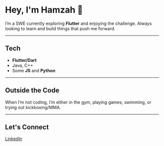 # Hey, I'm Hamzah 👋

I’m a SWE currently exploring **Flutter** and enjoying the challenge. Always looking to learn and build things that push me forward.

---

## Tech
- **Flutter/Dart**  
- Java, C++ 
- Some **JS** and **Python**

---

## Outside the Code
When I’m not coding, I’m either in the gym, playing games, swimming, or trying out kickboxing/MMA.

---

## Let's Connect
[LinkedIn](https://www.linkedin.com/in/hamzah-alansi-712300274/)
